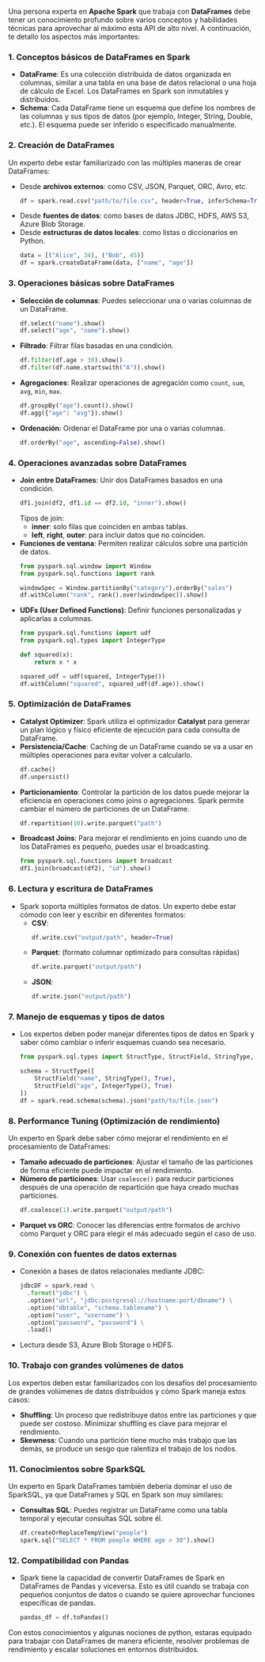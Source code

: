 Una persona experta en **Apache Spark** que trabaja con **DataFrames** debe tener un conocimiento profundo sobre varios conceptos y habilidades técnicas para aprovechar al máximo esta API de alto nivel. A continuación, te detallo los aspectos más importantes:

### 1. **Conceptos básicos de DataFrames en Spark**
   - **DataFrame**: Es una colección distribuida de datos organizada en columnas, similar a una tabla en una base de datos relacional o una hoja de cálculo de Excel. Los DataFrames en Spark son inmutables y distribuidos.
   - **Schema**: Cada DataFrame tiene un esquema que define los nombres de las columnas y sus tipos de datos (por ejemplo, Integer, String, Double, etc.). El esquema puede ser inferido o especificado manualmente.

### 2. **Creación de DataFrames**
   Un experto debe estar familiarizado con las múltiples maneras de crear DataFrames:
   - Desde **archivos externos**: como CSV, JSON, Parquet, ORC, Avro, etc.
     ```python
     df = spark.read.csv("path/to/file.csv", header=True, inferSchema=True)
     ```
   - Desde **fuentes de datos**: como bases de datos JDBC, HDFS, AWS S3, Azure Blob Storage.
   - Desde **estructuras de datos locales**: como listas o diccionarios en Python.
     ```python
     data = [("Alice", 34), ("Bob", 45)]
     df = spark.createDataFrame(data, ["name", "age"])
     ```

### 3. **Operaciones básicas sobre DataFrames**
   - **Selección de columnas**: Puedes seleccionar una o varias columnas de un DataFrame.
     ```python
     df.select("name").show()
     df.select("age", "name").show()
     ```
   - **Filtrado**: Filtrar filas basadas en una condición.
     ```python
     df.filter(df.age > 30).show()
     df.filter(df.name.startswith("A")).show()
     ```
   - **Agregaciones**: Realizar operaciones de agregación como `count`, `sum`, `avg`, `min`, `max`.
     ```python
     df.groupBy("age").count().show()
     df.agg({"age": "avg"}).show()
     ```
   - **Ordenación**: Ordenar el DataFrame por una o varias columnas.
     ```python
     df.orderBy("age", ascending=False).show()
     ```

### 4. **Operaciones avanzadas sobre DataFrames**
   - **Join entre DataFrames**: Unir dos DataFrames basados en una condición.
     ```python
     df1.join(df2, df1.id == df2.id, "inner").show()
     ```
     Tipos de join:
     - **inner**: solo filas que coinciden en ambas tablas.
     - **left**, **right**, **outer**: para incluir datos que no coinciden.
   - **Funciones de ventana**: Permiten realizar cálculos sobre una partición de datos.
     ```python
     from pyspark.sql.window import Window
     from pyspark.sql.functions import rank

     windowSpec = Window.partitionBy("category").orderBy("sales")
     df.withColumn("rank", rank().over(windowSpec)).show()
     ```
   - **UDFs (User Defined Functions)**: Definir funciones personalizadas y aplicarlas a columnas.
     ```python
     from pyspark.sql.functions import udf
     from pyspark.sql.types import IntegerType

     def squared(x):
         return x * x
     
     squared_udf = udf(squared, IntegerType())
     df.withColumn("squared", squared_udf(df.age)).show()
     ```

### 5. **Optimización de DataFrames**
   - **Catalyst Optimizer**: Spark utiliza el optimizador **Catalyst** para generar un plan lógico y físico eficiente de ejecución para cada consulta de DataFrame.
   - **Persistencia/Cache**: Caching de un DataFrame cuando se va a usar en múltiples operaciones para evitar volver a calcularlo.
     ```python
     df.cache()
     df.unpersist()
     ```
   - **Particionamiento**: Controlar la partición de los datos puede mejorar la eficiencia en operaciones como joins o agregaciones. Spark permite cambiar el número de particiones de un DataFrame.
     ```python
     df.repartition(10).write.parquet("path")
     ```
   - **Broadcast Joins**: Para mejorar el rendimiento en joins cuando uno de los DataFrames es pequeño, puedes usar el broadcasting.
     ```python
     from pyspark.sql.functions import broadcast
     df1.join(broadcast(df2), "id").show()
     ```

### 6. **Lectura y escritura de DataFrames**
   - Spark soporta múltiples formatos de datos. Un experto debe estar cómodo con leer y escribir en diferentes formatos:
     - **CSV**: 
       ```python
       df.write.csv("output/path", header=True)
       ```
     - **Parquet**: (formato columnar optimizado para consultas rápidas)
       ```python
       df.write.parquet("output/path")
       ```
     - **JSON**:
       ```python
       df.write.json("output/path")
       ```

### 7. **Manejo de esquemas y tipos de datos**
   - Los expertos deben poder manejar diferentes tipos de datos en Spark y saber cómo cambiar o inferir esquemas cuando sea necesario.
     ```python
     from pyspark.sql.types import StructType, StructField, StringType, IntegerType
     
     schema = StructType([
         StructField("name", StringType(), True),
         StructField("age", IntegerType(), True)
     ])
     df = spark.read.schema(schema).json("path/to/file.json")
     ```

### 8. **Performance Tuning (Optimización de rendimiento)**
   Un experto en Spark debe saber cómo mejorar el rendimiento en el procesamiento de DataFrames:
   - **Tamaño adecuado de particiones**: Ajustar el tamaño de las particiones de forma eficiente puede impactar en el rendimiento.
   - **Número de particiones**: Usar `coalesce()` para reducir particiones después de una operación de repartición que haya creado muchas particiones.
     ```python
     df.coalesce(1).write.parquet("output/path")
     ```
   - **Parquet vs ORC**: Conocer las diferencias entre formatos de archivo como Parquet y ORC para elegir el más adecuado según el caso de uso.

### 9. **Conexión con fuentes de datos externas**
   - Conexión a bases de datos relacionales mediante JDBC:
     ```python
     jdbcDF = spark.read \
       .format("jdbc") \
       .option("url", "jdbc:postgresql://hostname:port/dbname") \
       .option("dbtable", "schema.tablename") \
       .option("user", "username") \
       .option("password", "password") \
       .load()
     ```
   - Lectura desde S3, Azure Blob Storage o HDFS.

### 10. **Trabajo con grandes volúmenes de datos**
   Los expertos deben estar familiarizados con los desafíos del procesamiento de grandes volúmenes de datos distribuidos y cómo Spark maneja estos casos:
   - **Shuffling**: Un proceso que redistribuye datos entre las particiones y que puede ser costoso. Minimizar shuffling es clave para mejorar el rendimiento.
   - **Skewness**: Cuando una partición tiene mucho más trabajo que las demás, se produce un sesgo que ralentiza el trabajo de los nodos.

### 11. **Conocimientos sobre SparkSQL**
   Un experto en Spark DataFrames también debería dominar el uso de SparkSQL, ya que DataFrames y SQL en Spark son muy similares:
   - **Consultas SQL**: Puedes registrar un DataFrame como una tabla temporal y ejecutar consultas SQL sobre él.
     ```python
     df.createOrReplaceTempView("people")
     spark.sql("SELECT * FROM people WHERE age > 30").show()
     ```

### 12. **Compatibilidad con Pandas**
   - Spark tiene la capacidad de convertir DataFrames de Spark en DataFrames de Pandas y viceversa. Esto es útil cuando se trabaja con pequeños conjuntos de datos o cuando se quiere aprovechar funciones específicas de pandas.
     ```python
     pandas_df = df.toPandas()
     ```

Con estos conocimientos y algunas nociones de python, estaras equipado para trabajar con DataFrames de manera eficiente, resolver problemas de rendimiento y escalar soluciones en entornos distribuidos.
